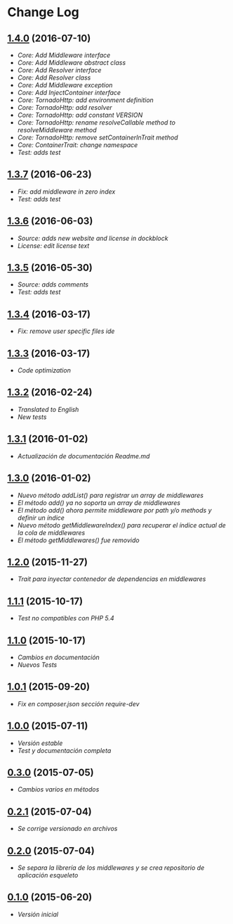 # Change Log

## [1.4.0](https://github.com/danielspk/TornadoHttp/releases/tag/v1.4.0) (2016-07-10)

* *Core: Add Middleware interface*
* *Core: Add Middleware abstract class*
* *Core: Add Resolver interface*
* *Core: Add Resolver class*
* *Core: Add Middleware exception*
* *Core: Add InjectContainer interface*
* *Core: TornadoHttp: add environment definition*
* *Core: TornadoHttp: add resolver*
* *Core: TornadoHttp: add constant VERSION*
* *Core: TornadoHttp: rename resolveCallable method to resolveMiddleware method*
* *Core: TornadoHttp: remove setContainerInTrait method*
* *Core: ContainerTrait: change namespace*
* *Test: adds test*

## [1.3.7](https://github.com/danielspk/TornadoHttp/releases/tag/v1.3.7) (2016-06-23)

* *Fix: add middleware in zero index*
* *Test: adds test*

## [1.3.6](https://github.com/danielspk/TornadoHttp/releases/tag/v1.3.6) (2016-06-03)

* *Source: adds new website and license in dockblock*
* *License: edit license text*

## [1.3.5](https://github.com/danielspk/TornadoHttp/releases/tag/v1.3.5) (2016-05-30)

* *Source: adds comments*
* *Test: adds test*

## [1.3.4](https://github.com/danielspk/TornadoHttp/releases/tag/v1.3.4) (2016-03-17)

* *Fix: remove user specific files ide*

## [1.3.3](https://github.com/danielspk/TornadoHttp/releases/tag/v1.3.3) (2016-03-17)

* *Code optimization*

## [1.3.2](https://github.com/danielspk/TornadoHttp/releases/tag/v1.3.2) (2016-02-24)

* *Translated to English*
* *New tests*

## [1.3.1](https://github.com/danielspk/TornadoHttp/releases/tag/v1.3.1) (2016-01-02)

* *Actualización de documentación Readme.md*

## [1.3.0](https://github.com/danielspk/TornadoHttp/releases/tag/v1.3.0) (2016-01-02)

* *Nuevo método addList() para registrar un array de middlewares*
* *El método add() ya no soporta un array de middlewares*
* *El método add() ahora permite middleware por path y/o methods y definir un índice*
* *Nuevo método getMiddlewareIndex() para recuperar el índice actual de la cola de middlewares*
* *El método getMiddlewares() fue removido*

## [1.2.0](https://github.com/danielspk/TornadoHttp/releases/tag/v1.2.0) (2015-11-27)

* *Trait para inyectar contenedor de dependencias en middlewares*

## [1.1.1](https://github.com/danielspk/TornadoHttp/releases/tag/v1.1.1) (2015-10-17)

* *Test no compatibles con PHP 5.4*

## [1.1.0](https://github.com/danielspk/TornadoHttp/releases/tag/v1.1.0) (2015-10-17)

* *Cambios en documentación*
* *Nuevos Tests*

## [1.0.1](https://github.com/danielspk/TornadoHttp/releases/tag/v1.0.1) (2015-09-20)

* *Fix en composer.json sección require-dev*

## [1.0.0](https://github.com/danielspk/TornadoHttp/releases/tag/v1.0.0) (2015-07-11)

* *Versión estable*
* *Test y documentación completa*

## [0.3.0](https://github.com/danielspk/TornadoHttp/releases/tag/v0.3.0) (2015-07-05)

* *Cambios varios en métodos*

## [0.2.1](https://github.com/danielspk/TornadoHttp/releases/tag/v0.2.1) (2015-07-04)

* *Se corrige versionado en archivos*

## [0.2.0](https://github.com/danielspk/TornadoHttp/releases/tag/v0.2.0) (2015-07-04)

* *Se separa la librería de los middlewares y se crea repositorio de aplicación esqueleto*

## [0.1.0](https://github.com/danielspk/TornadoHttp/releases/tag/v0.1.0) (2015-06-20)

* *Versión inicial*
